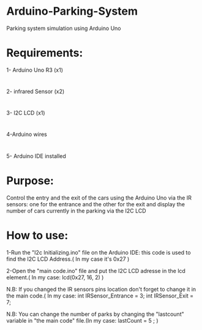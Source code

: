 # Arduino-Parking-System
Parking system simulation using Arduino Uno
# Requirements:

1- Arduino Uno R3 (x1)
#
2- infrared Sensor (x2)
#
3- I2C LCD (x1)
#
4-Arduino wires
#
5- Arduino IDE installed
# Purpose:
Control the entry and the exit of the cars using the Arduino Uno via the IR sensors: one for the entrance and the other for the exit and display the number of cars currently in the parking via the I2C LCD
#
# How to use:

1-Run the "I2c Initializing.ino" file on the Arduino IDE: this code is used to find the I2C LCD Address.( In my case it's 0x27 )
 
2-Open the "main code.ino" file and put the I2C LCD adresse in the lcd element.( In my case: lcd(0x27, 16, 2) )

 N.B: If you changed the IR sensors pins location don't forget to change it in the main code.( In my case: int IRSensor_Entrance = 3; int IRSensor_Exit = 7;

 N.B: You can change the number of parks by changing the "lastcount" variable in "the main code" file.(In my case: lastCount = 5 ; )
